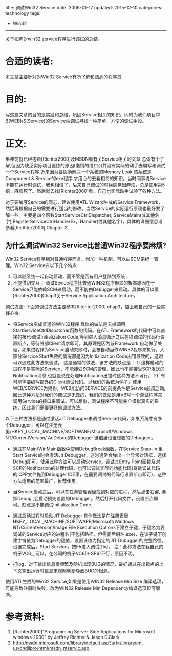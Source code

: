 title: 调试Win32 Service
date: 2006-01-17
updated: 2015-12-10
categories: technology
tags: 
- Win32
---

关于如何对win32 service程序进行调试的总结。<!--more-->

# 合适的读者:
本文章主要针对对Win32 Service有所了解和熟悉的程序员.

# 目的:
写这篇文章的目的是实践和总结，巩固Service相关的知识。同时为我们项目中B(WEB)/S(Service)的Service端调试寻找一种简单，方便的调试手段。

# 正文:
半年前就已经抱着[Richter2000]及MSDN看有关Service相关的文章,总体有个了解,但因为缺乏实际项目锻炼的原因(懒惰的借口:))并没有实际的动手去编写和调试一个Service程序.近来因为要协助解决一个系统的Memory Leak,该系统是Component & Service的exe程序,才用心的去看相关的知识。当时同事说Service不能在运行时调试，我也相信了，后来自己调试的时候感觉很麻烦，总是使用第5招，麻烦死了。然后就去找[Richter2000]看，自己也实际动手试验了各种方法。

对于要编写Service的同志，建议使用ATL Wizard生成的Service Framework，然后再根据自己的需要进行适当的修改。当然Service的实际运行原理也最好要了解一些。主要是四个函数StartServiceCtrlDispatcher, ServiceMain(或其他名字),RegisterServiceCtrlHandlerEx，Handler(或其他名字)，具体的详细信息请参看[Ricthter2000] Chapter 3.

## 为什么调试Win32 Service比普通Win32程序要麻烦?
Win32 Service程序相对普通程序而言，增加一种机制，可以由SCM来统一管理。Win32 Service有以下几个特点：
1. 可以随系统一起自动启动，而不管是否有用户登陆到系统；
2. 不提供UI交互；
调试Sevice程序比普通WIN32程序麻烦的根本原因在于Service只能依赖SCM来启动，而不能由Debugger来启动。具体的可以看[Richter2000]Chap3关于Service Application Architecture。

调试方法:
下面的调试方法主要参考[Ritchter2000] chap3，加上我自己的一些实践心得。
- 将Service变成普通的WIN32程序
具体的做法是去掉调用StartServiceCtrlDispatcher函数的代码。在ATL Framework的代码中可以直接的按F5调试Initialization Code,等到进入消息循环之后在欲调试的代码行设置断点，等待外部Client请求即可。其原理是因为该Framework 自动做了处理，如果进程作为Service启动失败时，会被自动当作WIN32程序来执行。大部分Service Start失败的情况都是因为Initialization Code出错导致的，这时可以通过此方法来调试。
这是通常的做法，该方法的缺点是：
1).这样启动的进程不是实际的Service，不能接受SCM的管理，因此也不能接受SCP发送的Notification消息,也就是说在处理Notification出错时这种方法不可行。
2). 有可能需要编写额外的Client测试代码。以我们的系统为例子，使用WEB/SERVICE为架构，WEB能访问SERVICE的前提条件是Service必须启动,因此这种方法对我们的调试是无效的，我们的做法是用VB写一个测试程序来调用Service的接口来调试。可以想象，测试程序不可能完全模拟真实的系统，因此我们需要更好的调试方法。

以下三种方法都是通过激活JIT Debugger来调试Service代码，如果系统中有多个Debugger，可以在注册表里/HKEY_LOCAL_MACHINE/SOFTWARE/Microsoft/Windows NT/CurrentVersion/ AeDebug的Debugger 键值里设置想要的Debugger。

- 通过在Main/WinMain函数中使用DebugBreak函数，在Service Snap-in 里Start Service时会激活Jit Debugger，这时通常会弹出一个异常对话框，选择Debug即可。使用此种方法可以启动Service，调试其Entry Point函数及对SCP的Notification的处理代码，也可以调试实际的功能代码(将欲调试代码的.CPP文件拖到Debugger IDE里，在需要调试的代码行设置断点即可)，这种方法适用的范围最广，推荐使用。

- 当Service启动之后，可以在任务管理器里找到对应的进程，然后点击右键, 选择Debug ,会启动预先设置的Debugger。然后打开代码文件，设置断点即可。缺点是不能调试Initialization Code.

- 通过启动进程时启动JIT Debugger
具体做法是在注册表里HKEY_LOCAL_MACHINE/SOFTWARE/Microsoft/Windows NT/CurrentVersion/Image File Execution Options下建立子键，子键名为要调试的Service对应的进程名(不包括路径，但需要后缀名.exe)，在该子键下创建字符值为Debugger的键值，设置该值为指定的JIT  Dubugger的完整路径。设置完成后，Start Service，按F5进入调试即可。
注：此种方法在我自己的机子VC6上可以，在公司的机子VC6(＋SP6)不行，原因不明。

- 打log，对于输出信息很频繁及随机出现BUG的情况，最好通过在出错点的上下文输出运行时信息来观察判断导致BUG的根源。

使用ATL生成的Win32 Service,如果是使用WIN32 Release Min Size 编译选项，可能导致注册时失败，改为WIN32 Release Min Dependency编译选项即可解决。


# 参考资料:
1. [Richter2000]“Programming Server-Side Applications for Microsoft windows 2000” by Jeffrey Richter & Jason D.Clark
2. http://msdn.microsoft.com/library/default.asp?url=/library/en-us/dndllpro/html/msdn_ntservic.asp

